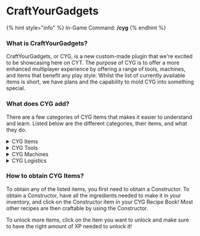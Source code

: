 # CraftYourGadgets

{% hint style="info" %}
In-Game Command: **/cyg**
{% endhint %}

### **What is CraftYourGadgets?**

CraftYourGadgets, or CYG, is a new custom-made plugin that we're excited to be showcasing here on CYT. The purpose of CYG is to offer a more enhanced multiplayer experience by offering a range of tools, machines, and items that benefit any play style. Whilst the list of currently available items is short, we have plans and the capability to mold CYG into something special.

### What does CYG add?

There are a few categories of CYG items that makes it easier to understand and learn. Listed below are the different categories, their items, and what they do.

<details>

<summary>CYG Items</summary>

* **Infused Magnet** - Draw in items that are within a 10-block radius
* **Tape Measure** - Set an anchor point and click elsewhere to check the distance
* **Wind Staff** - Right-click to launch yourself in the direction you are looking. Uses hunger.
* **Portable Crafter/Ender Chest/Dust Bin** - Right-click to open these in your inventory via an item.
* **Magic Zombie Pills** - Use these to cure Zombie Villagers faster and more efficiently.
* **Soul Binder** - Used in an Auto Enchanter with any tool/armour to make it Soulbound (stays on the player after death). _COMING SOON_
* **Golden Lasso** - Used to capture mobs and replace them.
* **Biome Changer** - Used to change the biome of a chunk.
* [**Skin Remover**](skins.md) - An item that is used to remove a Skin from an item.
* **V10 Tag** - A tag that symbolises your involvement of V10.

</details>

<details>

<summary>CYG Tools</summary>

* **Explosive Pickaxe** - Mines a 3x3 area
* **Explosive Shovel** - Digs a 3x3 area
* **Explosive Farming Hoe** - Breaks a 3x3x1 area of crops
* **Upgraded Explosive Pickaxe** - Breaks a 5x5 area of blocks
* **Upgraded Explosive Shovel** - Digs a 5x5 area of blocks
* **Vein Miner Pickaxe** - Mines a vein of ore at once
* **Lumber Axe** - Chops down a whole tree at once
* **Sword of Beheading** - Chance to drop a player's head when they're killed with it

</details>

<details>

<summary>CYG Machines</summary>

* **Holographic Display** - Ability to create and modify a holographic text line
* **Table Saw** - A machine that turns 1x log into 8x planks
* **Auto Drier** - Dries a range of items.
* **Auto Enchanter** - Combines enchanted books onto tools/armour.
* **Auto Disenchanter** - Removes enchants from tools/armour.

<!---->

* **Constructor** A piece of machinery with a 3x3 crafting grid used to craft various CYG items & machines.


<!---->

* **Dye Extractor** - Extracts dye from a dyed item into a bottle&#x20;
* **Dye Bottler** - Bottles dye to create a more potent and efficient version to use in an applier&#x20;
* **Dye Applier -** Applies bottled dye onto an item with an increased efficiency&#x20;
* **Producer** - Use this to automatically produce desired items&#x20;
* **Growth Cell** - Use this to automatically grow desired items and crops&#x20;
* **Concrete Factory -** Converts concrete powder into concrete&#x20;
* **Compactor** - Compacts items into larger clumps&#x20;
* **Crusher** - Use this to automatically crush items into other items&#x20;
* **Refinery** - Refines ingots and fragments

<!---->

* **Big Barrel** - Stores 256 stacks of a singular item
* **Large Barrel** - Stores 512 stacks of a singular item
* **Deep Storage Unit** - Stores 16384 stacks of a singular item
* **Speedy Furnace** - An enhanced furnace that works at a 1.5x speed
* **Speedier Furnace** - An enhanced furnace that works at a 3x speed

</details>

<details>

<summary>CYG Logistics</summary>

* **Input Node -** The starting building block of any node network. Allows the extraction of items from nearby containers at the rate of Stack/5s whilst conforming to given filters.\
  (must be placed adjacent to an input container (Chests, Barrels, Furnaces, CYG Barrels, CYG Machines, Spawners)

<!---->

* **Output Spawner Node** - A modified version of the Output Fuel Node which allows the fuelling of spawners. (Only for applicable containers such as CYG Spawners).

<!---->

* **Output Fuel Node** - A modified version of the Content Node which allows the output of items into fuel-specific slots. (Only for applicable containers such as Furnaces, Smokers, CYG Machines, and Blast Furnaces).&#x20;

<!---->

* **Output Content Node** - The final link for a node network to function. Outputs items into nearby containers, while conforming to given filters, and priorities. (Only for applicable containers such as Chests, Barrels, CYG Machines, and CYG Barrels).

<!---->

* **Connector Node -** The connector for node networks, connecting input nodes to output nodes. (Requires to be within a range of 5 blocks in any direction of an Input/Output Node to guarantee a successful link).

</details>

### **How to obtain CYG Items?**

To obtain any of the listed items, you first need to obtain a Constructor. To obtain a Constructor, have all the ingredients needed to make it in your inventory, and click on the Constructor item in your CYG Recipe Book! Most other recipes are then craftable by using the Constructor.

To unlock more items, click on the item you want to unlock and make sure to have the right amount of XP needed to unlock it!
